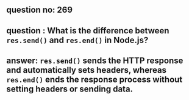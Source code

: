 
      
## question no: 269

## question : What is the difference between `res.send()` and `res.end()` in Node.js?

## answer: `res.send()` sends the HTTP response and automatically sets headers, whereas `res.end()` ends the response process without setting headers or sending data.
      